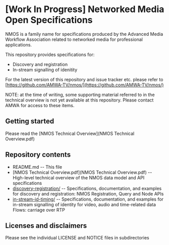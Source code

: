 # **[Work In Progress]** Networked Media Open Specifications

NMOS is a family name for specifications produced by the Advanced Media Workflow Association related to networked media for professional applications.

This repository provides specifications for:
* Discovery and registration
* In-stream signalling of idenitity

For the latest version of this repository and issue tracker etc. please refer to [https://github.com/AMWA-TV/nmos/](https://github.com/AMWA-TV/nmos/)

NOTE: at the time of writing, some supporting material referred to in the technical overview is not yet available at this repository. Please contact AMWA for access to these items. 

## Getting started

Please read the [NMOS Technical Overview](NMOS Technical Overview.pdf) 

## Repository contents

* README.md -- This file
* [NMOS Technical Overview.pdf](NMOS Technical Overview.pdf) -- High-level technical overview of the NMOS data model and API specifications
* [discovery-registration/](discovery-registration/) -- Specifications, documentation, and examples for discovery and registration: NMOS Registration, Query and Node APIs
* [in-stream-id-timing/](in-stream-id-timing/) -- Specifications, documentation, and examples for in-stream signalling of identity for video, audio and time-related data Flows: carriage over RTP

## Licenses and disclaimers

Please see the individual LICENSE and NOTICE files in subdirectories
